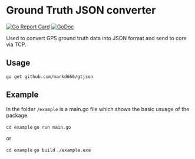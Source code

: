 # Ground Truth JSON converter
[![Go Report Card](https://goreportcard.com/badge/github.com/markd666/gtjson)](https://goreportcard.com/report/github.com/markd666/gtjson)
[![GoDoc](https://godoc.org/github.com/markd666/gtjson?status.svg)](https://godoc.org/github.com/markd666/gtjson)

Used to convert GPS ground truth data into JSON format and send to core via TCP.

## Usage

`go get github.com/markd666/gtjson`


## Example

In the folder `/example` is a main.go file which shows the basic usuage of the package. 

`cd example`
`go run main.go`

or

`cd example`
`go build`
`./example.exe`

